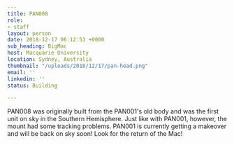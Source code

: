 ```yaml
---
title: PAN008
role:
- staff
layout: person
date: 2018-12-17 06:12:53 +0000
sub_heading: BigMac
host: Macquarie University
location: Sydney, Australia
thumbnail: "/uploads/2018/12/17/pan-head.png"
email: ''
linkedin: ''
status: Building

---
```


PAN008 was originally built from the PAN001's old body and was the first unit on sky in the Southern Hemisphere. Just like with PAN001, however, the mount had some tracking problems. PAN001 is currently getting a makeover and will be back on sky soon! Look for the return of the Mac!
